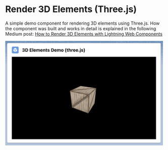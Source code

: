 # Render 3D Elements (Three.js)

A simple demo component for rendering 3D elements using Three.js. How the component was built and works in detail is explained in the following Medium post: [How to Render 3D Elements with Lightning Web Components](https://medium.com/capgemini-salesforce-architects/how-to-render-3d-elements-with-lightning-web-components-7f603129d5f0)

<img src="../../../../../images/render-3d-elements.png" alt="render-3d-elements" width="500"/>
